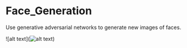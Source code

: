 # Face_Generation
Use generative adversarial networks to generate new images of faces.

![alt text](![alt text](http://url/to/img.png))
